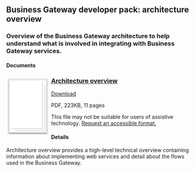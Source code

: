## Business Gateway developer pack: architecture overview

### Overview of the Business Gateway architecture to help understand what is involved in integrating with Business Gateway services.

#### Documents
<h3><img style="float: left; margin: 0px 5px 0px 0px" src="../../images/file.png"> <a href="../../pdfs/integrate/business-gateway-architecture-overview.pdf">Architecture overview</a></h3>
<a download="business-gateway-architecture-overview.pdf" href="../../pdfs/integrate/business-gateway-architecture-overview.pdf">Download</a>

PDF, 223KB, 11 pages

This file may not be suitable for users of assistive technology. <a href="#" onclick="toggle_visibility('foo');return false;">Request an accessible format.</a>
<div style="display:none" id="foo">If you use assistive technology (such as a screen reader) and need a version of this document in a more accessible format, please email <a href="mailto:customersupport@landregistry.gov.uk?body=Details%20of%20document%20required%3A%0A%0A%20%20Title%3A%20Architecture%20overview%0A%20%20Original%20format%3A%20pdf%0A%0APlease%20tell%20us%3A%0A%0A%20%201.%20What%20makes%20this%20format%20unsuitable%20for%20you%3F%0A%20%202.%20What%20format%20you%20would%20prefer%3F%0A%20%20%20%20%20%20&amp;subject=Request%20for%20%27Architecture%20overview%27%20in%20an%20alternative%20format">customersupport@landregistry.gov.uk</a>. Please tell us what format you need. It will help us if you say what assistive technology you use.</div>

#### Details
Architecture overview provides a high-level technical overview containing information about implementing web services and detail about the flows used in the Business Gateway.